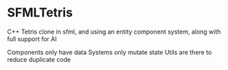 # SFMLTetris
C++ Tetris clone in sfml, and using an entity component system, along with full support for AI

Components only have data
Systems only mutate state
Utils are there to reduce duplicate code
